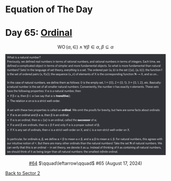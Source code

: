 # Equation of The Day

# Day 65: [Ordinal](https://en.wikipedia.org/wiki/Ordinal_number)

$$\operatorname{WO}(\alpha,\in)\wedge\forall\beta\in\alpha,\beta\subseteq\alpha$$

<picture><img alt="Day 65" src="0065.png"></picture>

<center><a href="0064.html">#64</a> $\qquad\leftarrow\qquad$ #65 (August 17, 2024)</center>

[Back to Sector 2](../64-127.md)

<script data-goatcounter="https://zswu.goatcounter.com/count" async src="//gc.zgo.at/count.js"></script>
<script src="https://utteranc.es/client.js" repo="12AbBa/eotd" issue-term="pathname" theme="github-light" crossorigin="anonymous" async> </script>